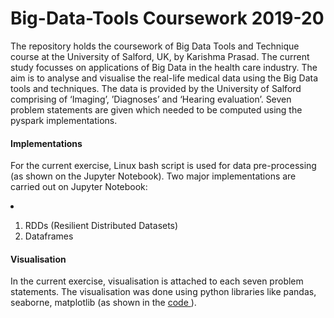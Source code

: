 # Big-Data-Tools Coursework 2019-20
The repository holds the coursework of Big Data Tools and Technique course at the University of Salford, UK, by Karishma Prasad. 
The current study focusses on applications of Big Data in the health care industry. The aim is to analyse and visualise the real-life medical data using the Big Data tools and techniques. The data is provided by the University of Salford comprising of ‘Imaging’, ’Diagnoses’ and ‘Hearing evaluation’.
Seven problem statements are given which needed to be computed using the pyspark implementations.

#### Implementations 
For the current exercise, Linux bash script is used for data pre-processing (as shown on the Jupyter Notebook). Two major implementations are carried out on Jupyter Notebook: <li>
  1. RDDs (Resilient Distributed Datasets)
  2. Dataframes </li>
  
#### Visualisation 
In the current exercise, visualisation is attached to each seven problem statements. The visualisation was done using python libraries like pandas, seaborne, matplotlib (as shown in the <a href = https://github.com/karishmapr/Big-Data-Tools/blob/master/assignment_Pyspark.ipynb> code </a>).




